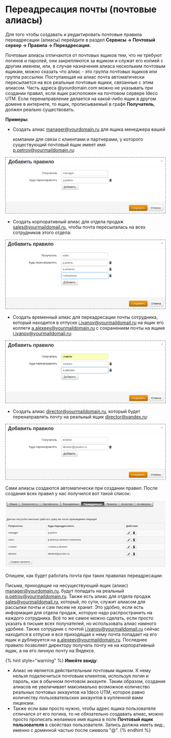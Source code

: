 # Переадресация почты \(почтовые алиасы\)

Для того чтобы создавать и редактировать почтовые правила переадресации \(алиасы\) перейдите в раздел **Сервисы -&gt; Почтовый сервер -&gt; Правила -&gt; Переадресация**.

Почтовые алиасы отличаются от почтовых ящиков тем, что не требуют логинов и паролей, они закрепляются за ящиком и служат его копией с другим именем, или, в случае назначения алиаса нескольким почтовым ящикам, можно сказать что алиас - это группа почтовых ящиков или группа рассылки. Поступающая на алиас почта автоматически пересылается на все реальные почтовые ящики, связанные с этим алиасом. Часть адреса @yourdomain.com можно не указывать при создании правил, если ящик расположен на почтовом сервере Ideco UTM. Если перенаправление делается на какой-либо ящик в другом домене в интернете, то ящик, прописываемый в графе **Получатель**, должен реально существовать.

**Примеры:**

* Создать алиас [manager@yourdomain.ru](mailto:manager@yourdomain.ru) для ящика менеджера вашей

  компании для связи с клиентами и партнерами, у которого существующий почтовый ящик имеет имя [p.petrov@yourmaildomain.ru](mailto:yaremenko.s.v@yourmaildomain.ru):  

![](../../.gitbook/assets/4982601.png)

* Создать корпоративный алиас для отдела продаж [sales@yourmaildomail.ru](mailto:sales@yourmaildomail.ru), чтобы почта пересылалась на всех сотрудников этого отдела:  

![](../../.gitbook/assets/4982602.png)

* Создать временный алиас для переадресации почты сотрудника, который находится в отпуске [i.ivanov@yourmaildomail.ru](mailto:i.ivanov@yourmaildomail.ru) на ящик его коллеги [a.alexeev@yourmaildomain.ru](mailto:a.alexeev@yourmaildomain.ru) с сохранением почты на ящике [i.ivanov@yourmaildomail.ru](mailto:p.petrov@yourmaildomail.ru):  

![](../../.gitbook/assets/4982603.png)

* Создать алиас [director@yourmaildomain.ru](mailto:director@yourmaildomain.ru), который будет перенаправлять почту на реальный ящик [director@yandex.ru](mailto:director@yandex.ru):  

![](../../.gitbook/assets/4982604.png)

Сами алиасы создаются автоматически при создании правил. После создания всех правил у нас получился вот такой список:

![](../../.gitbook/assets/4982605.png)

Опишем, как будет работать почта при таких правилах переадресации:

Письма, приходящие на несуществующий ящик \(алиас\) [manager@yourdomain.ru](mailto:manager@yourdomain.ru), будут попадать на реальный [p.petrov@yourmaildomain.ru](mailto:yaremenko.s.v@yourmaildomain.ru). Также есть алиас для отдела продаж [sales@yourmaildomail.ru](mailto:sales@yourmaildomail.ru), который, по сути, служит алиасом для рассылки почты и сам писем не хранит. Это удобно, если есть информация для отдела продаж, которую надо распространить на каждого сотрудника. Всё то же самое можно сделать, если просто указать в письме всех получателей, но использовать алиас намного удобнее. Также сотрудник с почтой [i.ivanov@yourmaildomail.ru](mailto:i.ivanov@yourmaildomail.ru) сейчас находится в отпуске и вся приходящая к нему почта попадает на его ящик и дублируется на [a.alexeev@yourmaildomain.ru](mailto:a.alexeev@yourmaildomain.ru). Последнее правило позволяет директору получать почту не на корпоративный ящик, а на его личную почту на Яндексе.

{% hint style="warning" %}
**Имейте ввиду**: 

* Алиас не является действительным почтовым ящиком. К нему нельзя подключиться почтовым клиентом, используя логин и пароль, как в обычном почтовом аккаунте. Таким образом, создание алиасов не увеличивает максимально возможное количество реальных почтовых аккаунтов на Ideco UTM, которое равно количеству пользовательских аккаунтов в купленной вами лицензии. 
* Также если вам просто нужно, чтобы адрес ящика пользователя отличался от его логина, то не обязательно создавать алиас, можно просто прописать желаемое имя ящика в поле **Почтовый ящик пользователя** в свойствах пользователя. Запись должна иметь вид:, именно с доменной частью после символа "@".
{% endhint %}

